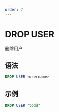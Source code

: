 ```yaml
---
order: 7
---
```


# DROP USER
删除用户

## 语法

```sql
DROP USER <username>
```

## 示例

```sql
DROP USER "todd"
```